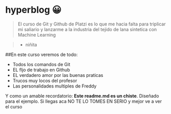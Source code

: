 # hyperblog 😀


>El curso de Git y Github de Platzi es lo que me hacia falta para triplicar mi saliario y lanzarme a la industria del tejido de lana sintetica con Machine Learning

>- niñita

##En este curso veremos de todo:
* Todos los comandos de Git
* EL fljo de trabajo en Github
* EL verdadero amor por las buenas praticas
* Trucos muy locos del profesor
* Las personalidades multiples de Freddy

Y como un amable recordatorio: **Este readme.md es un chiste**. Diseñado para el ejemplo. Si llegas aca NO TE LO TOMES EN SERIO y mejor ve a ver el curso

